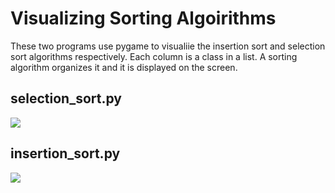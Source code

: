 # Visualizing Sorting Algoirithms
These two programs use pygame to visualiie the insertion sort and selection sort algorithms respectively. Each column is a class in a list. A sorting algorithm organizes it and it is displayed on the screen.

## selection_sort.py
![](images/selection_sort.GIF)

## insertion_sort.py
![](images/insertion_sort.GIF)

